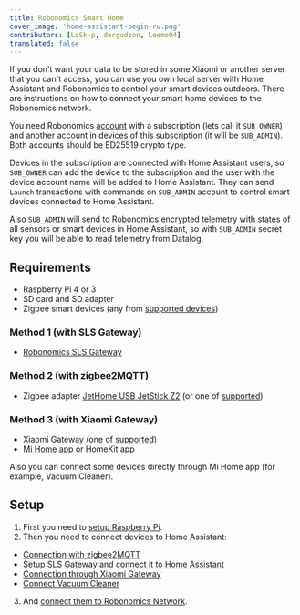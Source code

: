 ```yaml
---
title: Robonomics Smart Home
cover_image: 'home-assistant-begin-ru.png' 
contributors: [LoSk-p, dergudzon, Leemo94]
translated: false
---
```

If you don't want your data to be stored in some Xiaomi or another server that you can't access, you can use you own local server with Home Assistant and Robonomics to control your smart devices outdoors. There are instructions on how to connect your smart home devices to the Robonomics network. 

You need Robonomics [account](/docs/create-account-in-dapp/) with a subscription (lets call it `SUB_OWNER`) and another account in devices of this subscription (it will be `SUB_ADMIN`). Both accounts should be ED25519 crypto type. 

Devices in the subscription are connected with Home Assistant users, so `SUB_OWNER` can add the device to the subscription and the user with the device account name will be added to Home Assistant. They can send `Launch` transactions with commands on `SUB_ADMIN` account to control smart devices connected to Home Assistant.

Also `SUB_ADMIN` will send to Robonomics encrypted telemetry with states of all sensors or smart devices in Home Assistant, so with `SUB_ADMIN` secret key you will be able to read telemetry from Datalog. 

## Requirements

* Raspberry Pi 4 or 3
* SD card and SD adapter
* Zigbee smart devices (any from [supported devices](https://slsys.io/action/supported_devices.html))

### Method 1 (with SLS Gateway)
* [Robonomics SLS Gateway](https://easyeda.com/ludovich88/robonomics_sls_gateway_v01)

### Method 2 (with zigbee2MQTT)
* Zigbee adapter [JetHome USB JetStick Z2](https://jhome.ru/catalog/parts/PCBA/293/) (or one of [supported](https://www.zigbee2mqtt.io/information/supported_adapters.html))

### Method 3 (with Xiaomi Gateway)
* Xiaomi Gateway (one of [supported](https://www.home-assistant.io/integrations/xiaomi_miio#xiaomi-gateway))
* [Mi Home app](https://play.google.com/store/apps/details?id=com.xiaomi.smarthome&hl=ru&gl=US) or HomeKit app

Also you can connect some devices directly through Mi Home app (for example, Vacuum Cleaner).

## Setup

1. First you need to [setup Raspberry Pi](/docs/raspberry-setup/).
2. Then you need to connect devices to Home Assistant:
- [Connection with zigbee2MQTT](/docs/zigbee2-mqtt/)
- [Setup SLS Gateway](/docs/sls-setup) and [connect it to Home Assistant](/docs/sls-gateway-connect)
- [Connection through Xiaomi Gateway](/docs/xiaomi-gateway/)
- [Connect Vacuum Cleaner](/docs/vacuum-connect/)
3. And [connect them to Robonomics Network](/docs/add-smart-device-to-robonomics/).
